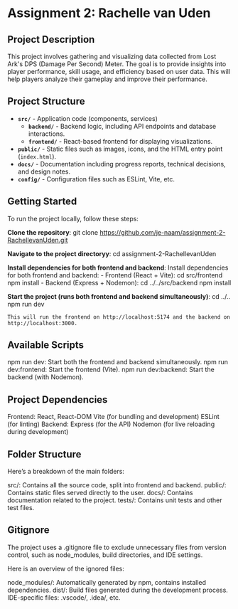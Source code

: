 # Assignment 2: Rachelle van Uden

## Project Description
This project involves gathering and visualizing data collected from Lost Ark's DPS (Damage Per Second) Meter. The goal is to provide insights into player performance, skill usage, and efficiency based on user data. This will help players analyze their gameplay and improve their performance.

## Project Structure
- **`src/`** - Application code (components, services)
  - **`backend/`** - Backend logic, including API endpoints and database interactions.
  - **`frontend/`** - React-based frontend for displaying visualizations.
- **`public/`** - Static files such as images, icons, and the HTML entry point (`index.html`).
- **`docs/`** - Documentation including progress reports, technical decisions, and design notes.
- **`config/`** - Configuration files such as ESLint, Vite, etc.

## Getting Started
To run the project locally, follow these steps:

**Clone the repository**:
git clone https://github.com/je-naam/assignment-2-RachellevanUden.git

**Navigate to the project directoryy**:
cd assignment-2-RachellevanUden

**Install dependencies for both frontend and backend**:
    Install dependencies for both frontend and backend:
    - Frontend (React + Vite):
    cd src/frontend
    npm install
    - Backend (Express + Nodemon):
    cd ../../src/backend
    npm install

**Start the project (runs both frontend and backend simultaneously)**:
    cd ../..
    npm run dev

    This will run the frontend on http://localhost:5174 and the backend on http://localhost:3000.

## Available Scripts
npm run dev: Start both the frontend and backend simultaneously.
npm run dev:frontend: Start the frontend (Vite).
npm run dev:backend: Start the backend (with Nodemon).

## Project Dependencies
Frontend:
React, React-DOM
Vite (for bundling and development)
ESLint (for linting)
Backend:
Express (for the API)
Nodemon (for live reloading during development)

## Folder Structure
Here’s a breakdown of the main folders:

src/: Contains all the source code, split into frontend and backend.
public/: Contains static files served directly to the user.
docs/: Contains documentation related to the project.
tests/: Contains unit tests and other test files.

## Gitignore
The project uses a .gitignore file to exclude unnecessary files from version control, such as node_modules, build directories, and IDE settings.

Here is an overview of the ignored files:

node_modules/: Automatically generated by npm, contains installed dependencies.
dist/: Build files generated during the development process.
IDE-specific files: .vscode/, .idea/, etc.